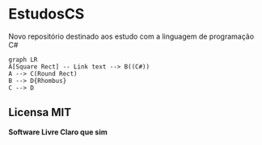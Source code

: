 # EstudosCS
 Novo repositório destinado aos estudo com a linguagem de programação C#

```mermaid
graph LR
A[Square Rect] -- Link text --> B((C#))
A --> C(Round Rect)
B --> D{Rhombus}
C --> D
```
## Licensa MIT 

**Software Livre Claro que sim**
